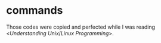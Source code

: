 # commands
Those codes were copied and perfected while I was reading <*Understanding* *Unix*/*Linux* *Programming*>.